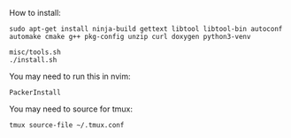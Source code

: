 How to install:

```
sudo apt-get install ninja-build gettext libtool libtool-bin autoconf automake cmake g++ pkg-config unzip curl doxygen python3-venv

misc/tools.sh
./install.sh
```

You may need to run this in nvim:
```
PackerInstall
```

You may need to source for tmux:
```
tmux source-file ~/.tmux.conf
```
